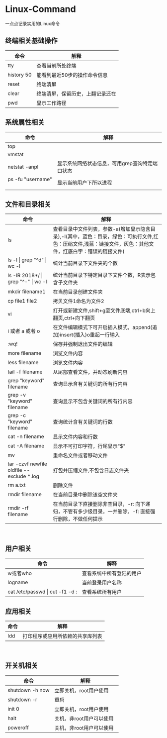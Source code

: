 # <i class="icon-file"></i>Linux-Command
一点点记录实用的Linux命令
   
## 终端相关基础操作  
命令|解释
--|--
tty				|查看当前所处终端  
history 50 |能看到最近50步的操作命令信息  
reset              |终端清屏  
clear              |终端清屏，保留历史，上翻记录还在      
pwd                |显示工作路径   

## 系统属性相关
命令|解释
--|--
top    |
vmstat    |
netstat -anpl | 显示系统网络状态信息，可用grep查询特定端口状态
ps -fu "username"    | 显示当前用户下所以进程

## 文件和目录相关    
命令|解释
--|--
ls               |查看目录中文件列表，参数-a(增加显示隐含目录),-l(其中，蓝色：目录，绿色：可执行文件,红色：压缩文件,浅蓝：链接文件，灰色：其他文件，红底白字：错误的链接文件)  
ls -l &#124; grep "^d" &#124; wc -l  |统计当前目录下文件夹的个数  
ls -lR 2018*/ &#124; grep "^-" &#124; wc -l  |统计当前目录下特定目录下文件个数，R表示包含子文件夹  
mkdir filename1  |在当前目录创建文件夹  
cp file1 file2   |拷贝文件1命名为文件2 
vi               |打开或新建文件,shift+g至文件底端,ctrl+b向上翻页,ctrl+向下翻页  
i 或者 a 或者 o   |在文件编辑模式下可开启插入模式，append(追加)insert(插入)o重起一行输入  
:wq!             |保存并强制退出文件的编辑  
more filename    |浏览文件内容  
less filename    |浏览文件内容  
tail -f filename |从尾部查看文件，并动态刷新内容  
grep "keyword" filename |查询显示含有关键词的所有行内容  
grep -v "keyword" filename |查询显示不包含关键词的所有行内容
grep -c "keyword" filename |查询统计含有关键词的行数
cat -n filename  |显示文件内容和行数  
cat -A filename  |显示不可打印字符，行尾显示"$"  
mv |重命名文件或者移动文件  
tar -czvf newfile oldfile --exclude *.log | 打包并压缩文件,不包含日志文件夹
rm a.txt         |删除文件  
rmdir filename   |在当前目录中删除该空文件夹  
rmdir -rf filename |在当前目录下直接删除非空目录，-r: 向下递归，不管有多少级目录，一并删除，-f: 直接强行删除，不做任何提示   
    
## 用户相关
命令|解释
--|--
w或者who  |查看系统中所有登陆的用户  
logname   |当前登录用户名称  
cat /etc/passwd &#124; cut -f1 -d :  |查看系统所有用户  

## 应用相关
命令|解释
--|--
ldd  |打印程序或应用所依赖的共享库列表
    
## 开关机相关
命令|解释
--|--
shutdown -h now |立即关机，root用户使用  
shutdown -r     |重启  
init 0          |立即关机，root用户使用  
halt            |关机，非root用户可以使用  
poweroff        |关机，非root用户可以使用            
